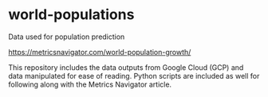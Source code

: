 # world-populations
Data used for population prediction

https://metricsnavigator.com/world-population-growth/

This repository includes the data outputs from Google Cloud (GCP) and data manipulated for ease of reading. Python scripts are included as well for following along with the Metrics Navigator article.

